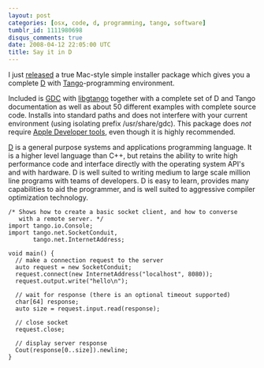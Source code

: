 ```yaml
---
layout: post
categories: [osx, code, d, programming, tango, software]
tumblr_id: 1111980698
disqus_comments: true
date: 2008-04-12 22:05:00 UTC
title: Say it in D
---
```


I just <a href="http://trac.hunch.se/rasmus/wiki/GDC_with_Tango">released</a> a true Mac-style simple installer package which gives you a complete <a href="http://www.digitalmars.com/d/1.0/overview.html">D</a> with <a href="http://www.dsource.org/projects/tango/">Tango</a>-programming environment.

Included is <a href="http://dgcc.sourceforge.net/">GDC</a> with <a href="http://www.dsource.org/projects/tango/">libgtango</a> together with a complete set of D and Tango documentation as well as about 50 different examples with complete source code. Installs into standard paths and does not interfere with your current environment (using isolating prefix /usr/share/gdc). This package does <em>not</em> require <a href="http://developer.apple.com/tools/download/">Apple Developer tools</a>, even though it is highly recommended.

<a href="http://www.digitalmars.com/d/1.0/overview.html">D</a> is a general purpose systems and applications programming language. It is a higher level language than C++, but retains the ability to write high performance code and interface directly with the operating system API's and with hardware. D is well suited to writing medium to large scale million line programs with teams of developers. D is easy to learn, provides many capabilities to aid the programmer, and is well suited to aggressive compiler optimization technology.

    /* Shows how to create a basic socket client, and how to converse
       with a remote server. */
    import tango.io.Console;
    import tango.net.SocketConduit, 
           tango.net.InternetAddress;
    
    void main() {
      // make a connection request to the server
      auto request = new SocketConduit;
      request.connect(new InternetAddress("localhost", 8080));
      request.output.write("hello\n");
    
      // wait for response (there is an optional timeout supported)
      char[64] response;
      auto size = request.input.read(response);
    
      // close socket
      request.close;
    
      // display server response
      Cout(response[0..size]).newline;
    }
